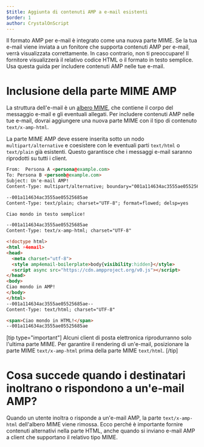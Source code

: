 ```yaml
---
$title: Aggiunta di contenuti AMP a e-mail esistenti
$order: 1
author: CrystalOnScript
---
```


Il formato AMP per e-mail è integrato come una nuova parte MIME. Se la tua e-mail viene inviata a un fonitore che supporta contenuti AMP per e-mail, verrà visualizzata correttamente. In caso contrario, non ti preoccupare! Il fornitore visualizzerà il relativo codice HTML o il formato in testo semplice. Usa questa guida per includere contenuti AMP nelle tue e-mail.

# Inclusione della parte MIME AMP

La struttura dell'e-mail è un [albero MIME](https://en.wikipedia.org/wiki/MIME), che contiene il corpo del messaggio e-mail e gli eventuali allegati. Per includere contenuti AMP nelle tue e-mail, dovrai aggiungere una nuova parte MIME con il tipo di contenuto `text/x-amp-html`.

La parte MIME AMP deve essere inserita sotto un nodo `multipart/alternative` e coesistere con le eventuali parti `text/html` o `text/plain` già esistenti. Questo garantisce che i messaggi e-mail saranno riprodotti su tutti i client.

```html
From:  Persona A <persona@example.com>
To: Persona B <personb@example.com>
Subject: Un'e-mail AMP!
Content-Type: multipart/alternative; boundary="001a114634ac3555ae05525685ae"

--001a114634ac3555ae05525685ae
Content-Type: text/plain; charset="UTF-8"; format=flowed; delsp=yes

Ciao mondo in testo semplice!

--001a114634ac3555ae05525685ae
Content-Type: text/x-amp-html; charset="UTF-8"

<!doctype html>
<html ⚡4email>
<head>
  <meta charset="utf-8">
  <style amp4email-boilerplate>body{visibility:hidden}</style>
  <script async src="https://cdn.ampproject.org/v0.js"></script>
</head>
<body>
Ciao mondo in AMP!
</body>
</html>
--001a114634ac3555ae05525685ae--
Content-Type: text/html; charset="UTF-8"

<span>Ciao mondo in HTML!</span>
--001a114634ac3555ae05525685ae
```

[tip type="important"] Alcuni client di posta elettronica riprodurranno solo l'ultima parte MIME. Per garantire il rendering di un'e-mail, posizionare la parte MIME `text/x-amp-html` prima della parte MIME `text/html`. [/tip]

# Cosa succede quando i destinatari inoltrano o rispondono a un'e-mail AMP?

Quando un utente inoltra o risponde a un'e-mail AMP, la parte `text/x-amp-html` dell'albero MIME viene rimossa. Ecco perché è importante fornire contenuti alternativi nella parte HTML, anche quando si inviano e-mail AMP a client che supportano il relativo tipo MIME.
